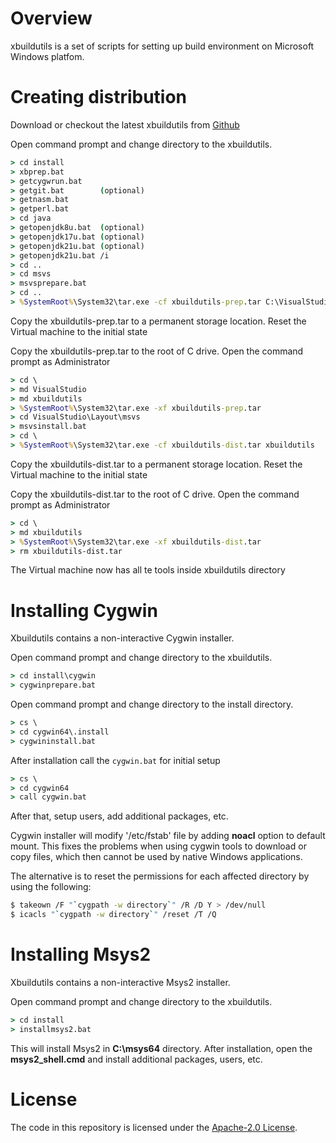 # Overview

xbuildutils is a set of scripts for setting up build
environment on Microsoft Windows platfom.

# Creating distribution

Download or checkout the latest xbuildutils from
[Github](https://github.com/mturk/xbuildutils)

Open command prompt and change directory
to the xbuildutils.

```cmd
> cd install
> xbprep.bat
> getcygwrun.bat
> getgit.bat		(optional)
> getnasm.bat
> getperl.bat
> cd java
> getopenjdk8u.bat	(optional)
> getopenjdk17u.bat	(optional)
> getopenjdk21u.bat	(optional)
> getopenjdk21u.bat /i
> cd ..
> cd msvs
> msvsprepare.bat
> cd ..
> %SystemRoot%\System32\tar.exe -cf xbuildutils-prep.tar C:\VisualStudio C:\xbuildutils

```

Copy the xbuildutils-prep.tar to a permanent storage location.
Reset the Virtual machine to the initial state

Copy the xbuildutils-prep.tar to the root of C drive.
Open the command prompt as Administrator

```cmd
> cd \
> md VisualStudio
> md xbuildutils
> %SystemRoot%\System32\tar.exe -xf xbuildutils-prep.tar
> cd VisualStudio\Layout\msvs
> msvsinstall.bat
> cd \
> %SystemRoot%\System32\tar.exe -cf xbuildutils-dist.tar xbuildutils

```

Copy the xbuildutils-dist.tar to a permanent storage location.
Reset the Virtual machine to the initial state

Copy the xbuildutils-dist.tar to the root of C drive.
Open the command prompt as Administrator

```cmd
> cd \
> md xbuildutils
> %SystemRoot%\System32\tar.exe -xf xbuildutils-dist.tar
> rm xbuildutils-dist.tar

```

The Virtual machine now has all te tools inside xbuildutils directory

# Installing Cygwin

Xbuildutils contains a non-interactive Cygwin installer.

Open command prompt and change directory
to the xbuildutils.

```cmd
> cd install\cygwin
> cygwinprepare.bat

```


Open command prompt and change directory
to the install directory.

```cmd
> cs \
> cd cygwin64\.install
> cygwininstall.bat

```

After installation call the `cygwin.bat` for initial
setup

```cmd
> cs \
> cd cygwin64
> call cygwin.bat

```

After that, setup users, add additional packages, etc.

Cygwin installer will modify '/etc/fstab' file by
adding **noacl** option to default mount.
This fixes the problems when using cygwin tools
to download or copy files, which then cannot be used
by native Windows applications.

The alternative is to reset the permissions for
each affected directory by using the following:

```sh
$ takeown /F "`cygpath -w directory`" /R /D Y > /dev/null
$ icacls "`cygpath -w directory`" /reset /T /Q

```


# Installing Msys2

Xbuildutils contains a non-interactive Msys2 installer.

Open command prompt and change directory
to the xbuildutils.

```cmd
> cd install
> installmsys2.bat

```

This will install Msys2 in **C:\msys64** directory.
After installation, open the **msys2_shell.cmd** and install
additional packages, users, etc.


# License

The code in this repository is licensed under the [Apache-2.0 License](LICENSE.txt).
